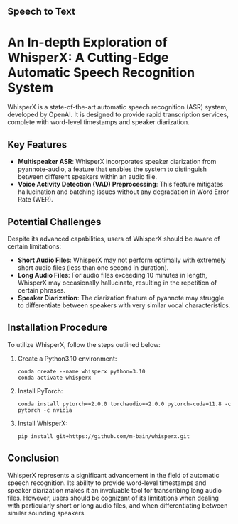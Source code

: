 ## <i class="fas fa-hammer"></i> Speech to Text 

# An In-depth Exploration of WhisperX: A Cutting-Edge Automatic Speech Recognition System

WhisperX is a state-of-the-art automatic speech recognition (ASR) system, developed by OpenAI. It is designed to provide rapid transcription services, complete with word-level timestamps and speaker diarization.

## Key Features

- **Multispeaker ASR**: WhisperX incorporates speaker diarization from pyannote-audio, a feature that enables the system to distinguish between different speakers within an audio file.
- **Voice Activity Detection (VAD) Preprocessing**: This feature mitigates hallucination and batching issues without any degradation in Word Error Rate (WER).

## Potential Challenges

Despite its advanced capabilities, users of WhisperX should be aware of certain limitations:

- **Short Audio Files**: WhisperX may not perform optimally with extremely short audio files (less than one second in duration).
- **Long Audio Files**: For audio files exceeding 10 minutes in length, WhisperX may occasionally hallucinate, resulting in the repetition of certain phrases.
- **Speaker Diarization**: The diarization feature of pyannote may struggle to differentiate between speakers with very similar vocal characteristics.

## Installation Procedure

To utilize WhisperX, follow the steps outlined below:

1. Create a Python3.10 environment: 
    ```
    conda create --name whisperx python=3.10
    conda activate whisperx
    ```
2. Install PyTorch:
    ```
    conda install pytorch==2.0.0 torchaudio==2.0.0 pytorch-cuda=11.8 -c pytorch -c nvidia
    ```
3. Install WhisperX:
    ```
    pip install git+https://github.com/m-bain/whisperx.git
    ```

## Conclusion

WhisperX represents a significant advancement in the field of automatic speech recognition. Its ability to provide word-level timestamps and speaker diarization makes it an invaluable tool for transcribing long audio files. However, users should be cognizant of its limitations when dealing with particularly short or long audio files, and when differentiating between similar sounding speakers.

